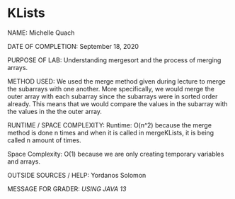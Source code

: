 # KLists

NAME: Michelle Quach

DATE OF COMPLETION: September 18, 2020 

PURPOSE OF LAB: Understanding mergesort and the process of merging arrays.  

METHOD USED: We used the merge method given during lecture to merge the subarrays with one another. More specifically, we would merge the outer array with each subarray since the subarrays were in sorted order already. This means that we would compare the values in the subarray with the values in the the outer array.  

RUNTIME / SPACE COMPLEXITY:
Runtime: O(n^2) because the merge method is done n times and when it is called in mergeKLists, it is being called n amount of times. 

Space Complexity: O(1) because we are only creating temporary variables and arrays. 

OUTSIDE SOURCES / HELP: Yordanos Solomon

MESSAGE FOR GRADER: *USING JAVA 13*
